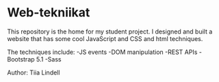 # Web-tekniikat
This repository is the home for my student project. I designed and built a website that has some cool JavaScript and CSS and html techniques.

The techniques include:
-JS events
-DOM manipulation
-REST APIs
-Bootstrap 5.1
-Sass

Author: Tiia Lindell



